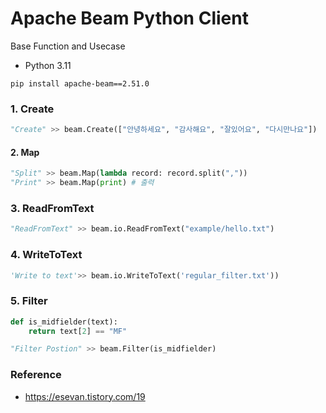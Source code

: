 # Apache Beam Python Client
Base Function and Usecase

 - Python 3.11

```
pip install apache-beam==2.51.0
```

### 1. Create
```python
"Create" >> beam.Create(["안녕하세요", "감사해요", "잘있어요", "다시만나요"])
```

#### 2. Map
```python
"Split" >> beam.Map(lambda record: record.split(","))
"Print" >> beam.Map(print) # 출력
```

### 3. ReadFromText
```python
"ReadFromText" >> beam.io.ReadFromText("example/hello.txt")
```

### 4. WriteToText
```python
'Write to text'>> beam.io.WriteToText('regular_filter.txt'))
```

### 5. Filter
```python
def is_midfielder(text):
    return text[2] == "MF"

"Filter Postion" >> beam.Filter(is_midfielder)
```

### Reference
- https://esevan.tistory.com/19
